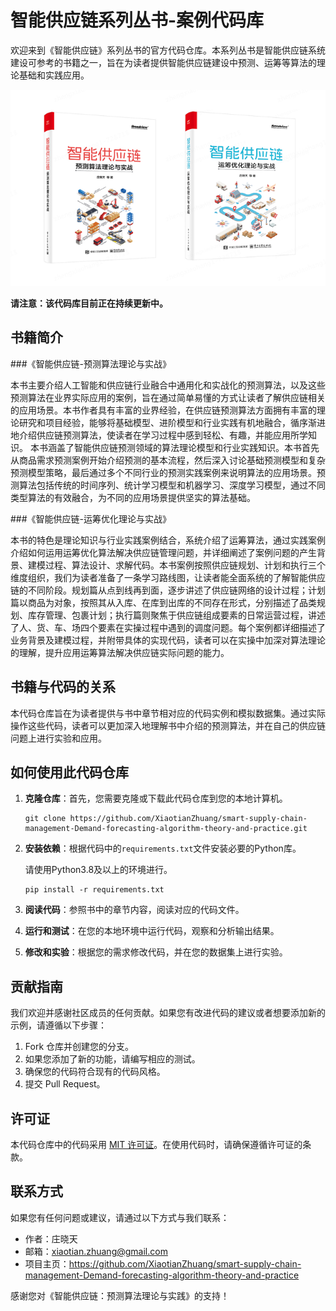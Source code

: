 # 智能供应链系列丛书-案例代码库

欢迎来到《智能供应链》系列丛书的官方代码仓库。本系列丛书是智能供应链系统建设可参考的书籍之一，旨在为读者提供智能供应链建设中预测、运筹等算法的理论基础和实践应用。

![img_2.png](img_2.png)

**请注意：该代码库目前正在持续更新中。**

## 书籍简介

###《智能供应链-预测算法理论与实战》

本书主要介绍人工智能和供应链行业融合中通用化和实战化的预测算法，以及这些预测算法在业界实际应用的案例，旨在通过简单易懂的方式让读者了解供应链相关的应用场景。本书作者具有丰富的业界经验，在供应链预测算法方面拥有丰富的理论研究和项目经验，能够将基础模型、进阶模型和行业实践有机地融合，循序渐进地介绍供应链预测算法，使读者在学习过程中感到轻松、有趣，并能应用所学知识。
本书涵盖了智能供应链预测领域的算法理论模型和行业实践知识。本书首先从商品需求预测案例开始介绍预测的基本流程，然后深入讨论基础预测模型和复杂预测模型策略，最后通过多个不同行业的预测实践案例来说明算法的应用场景。预测算法包括传统的时间序列、统计学习模型和机器学习、深度学习模型，通过不同类型算法的有效融合，为不同的应用场景提供坚实的算法基础。

###《智能供应链-运筹优化理论与实战》

本书的特色是理论知识与行业实践案例结合，系统介绍了运筹算法，通过实践案例介绍如何运用运筹优化算法解决供应链管理问题，并详细阐述了案例问题的产生背景、建模过程、算法设计、求解代码。本书案例按照供应链规划、计划和执行三个维度组织，我们为读者准备了一条学习路线图，让读者能全面系统的了解智能供应链的不同阶段。规划篇从点到线再到面，逐步讲述了供应链网络的设计过程；计划篇以商品为对象，按照其从入库、在库到出库的不同存在形式，分别描述了品类规划、库存管理、包裹计划；执行篇则聚焦于供应链组成要素的日常运营过程，讲述了人、货、车、场四个要素在实操过程中遇到的调度问题。每个案例都详细描述了业务背景及建模过程，并附带具体的实现代码，读者可以在实操中加深对算法理论的理解，提升应用运筹算法解决供应链实际问题的能力。

## 书籍与代码的关系

本代码仓库旨在为读者提供与书中章节相对应的代码实例和模拟数据集。通过实际操作这些代码，读者可以更加深入地理解书中介绍的预测算法，并在自己的供应链问题上进行实验和应用。

## 如何使用此代码仓库

1. **克隆仓库**：首先，您需要克隆或下载此代码仓库到您的本地计算机。

   ```
   git clone https://github.com/XiaotianZhuang/smart-supply-chain-management-Demand-forecasting-algorithm-theory-and-practice.git
   ```

2. **安装依赖**：根据代码中的`requirements.txt`文件安装必要的Python库。

   请使用Python3.8及以上的环境进行。

   ```
   pip install -r requirements.txt
   ```

3. **阅读代码**：参照书中的章节内容，阅读对应的代码文件。

4. **运行和测试**：在您的本地环境中运行代码，观察和分析输出结果。

5. **修改和实验**：根据您的需求修改代码，并在您的数据集上进行实验。

## 贡献指南

我们欢迎并感谢社区成员的任何贡献。如果您有改进代码的建议或者想要添加新的示例，请遵循以下步骤：

1. Fork 仓库并创建您的分支。
2. 如果您添加了新的功能，请编写相应的测试。
3. 确保您的代码符合现有的代码风格。
4. 提交 Pull Request。

## 许可证

本代码仓库中的代码采用 [MIT 许可证](LICENSE)。在使用代码时，请确保遵循许可证的条款。

## 联系方式

如果您有任何问题或建议，请通过以下方式与我们联系：

- 作者：庄晓天
- 邮箱：xiaotian.zhuang@gmail.com
- 项目主页：https://github.com/XiaotianZhuang/smart-supply-chain-management-Demand-forecasting-algorithm-theory-and-practice

感谢您对《智能供应链：预测算法理论与实践》的支持！
